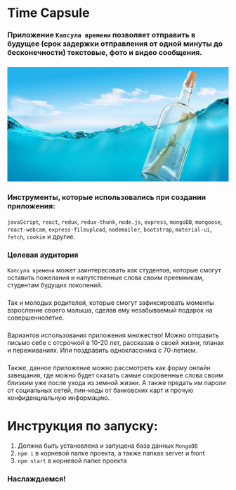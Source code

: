 # Time Capsule
### Приложение ```Капсула времени``` позволяет отправить в будущее (срок задержки отправления от одной минуты до бесконечности) текстовые, фото и видео сообщения.
###
![Time Capsule](client/src/components/main.jpg)

### Инструменты, которые использовались при создании приложения:
```javaScript```, ```react```, ```redux```, 
```redux-thunk```, ```node.js```, 
```express```, 
```mongoDB```, 
```mongoose```, ```react-webcam```, ```express-fileupload```, ```nodemailer```, ```bootstrap```, ```material-ui```, 
```fetch```, 
```cookie``` и другие.

### Целевая аудитория

```Капсула времени``` может заинтересовать как студентов, которые смогут оставить пожелания и 
напутственные 
слова своим преемникам, студентам будущих поколений. 
###
Так и молодых родителей, которые смогут зафиксировать моменты взросление  своего малыша, сделав ему незабываемый 
подарок на совершеннолетие.
###
Вариантов использования приложения множество! Можно отправить письмо себе с отсрочкой в 10-20 лет, рассказав о своей 
жизни, 
планах и 
переживаниях. Или поздравить одноклассника с 70-летием. 
###
Также, данное приложение можно рассмотреть как форму 
онлайн завещания, где можно будет сказать самые сокровенные слова своим близким уже после ухода из земной жизни. А 
также предать им пароли от социальных сетей, пин-коды от банковских карт и прочую конфиденциальную 
информацию.

# Инструкция по запуску:
1. Должна быть установлена и запущена база данных ```MongoDB```
2. ```npm i``` в корневой папке проекта, а также папках server и front
3. ```npm start``` в корневой папке проекта

### Наслаждаемся!
